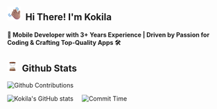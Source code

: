 ## <img src="assets/waving_hand.png" width="32px"> &nbsp;<b>Hi There! I'm Kokila</b>

<h4>📱 Mobile Developer with 3+ Years Experience | Driven by Passion for Coding & Crafting Top-Quality Apps 🛠️</h4>

## <img src="assets/Hourglass Done.webp" width="24px"> &nbsp;Github Stats

![Github Contributions](http://github-profile-summary-cards.vercel.app/api/cards/profile-details?username=CKokila&theme=dark)

![Kokila's GitHub stats](https://github-readme-stats.vercel.app/api?username=CKokila&hide=prs&theme=dark)&nbsp;&nbsp;
&nbsp;
![Commit Time](http://github-profile-summary-cards.vercel.app/api/cards/productive-time?username=CKokila&theme=dark&utcOffset=7)
